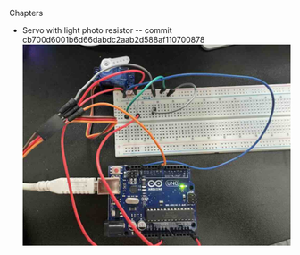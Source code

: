 Chapters

* Servo with light photo resistor -- commit cb700d6001b6d66dabdc2aab2d588af110700878 ![ref](/images/9.jpg)
